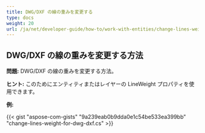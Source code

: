 ```yaml
---
title: DWG/DXF の線の重みを変更する
type: docs
weight: 20
url: /ja/net/developer-guide/how-to/work-with-entities/change-lines-weight-for-dwg-dxf/
---
```


## **DWG/DXF の線の重みを変更する方法**

**問題:** DWG/DXF の線の重みを変更する方法。

**ヒント:** このためにエンティティまたはレイヤーの LineWeight プロパティを使用できます。

**例:**

{{< gist "aspose-com-gists" "9a239eab0b9dda0e1c54be533ea399bb" "change-lines-weight-for-dwg-dxf.cs" >}}
